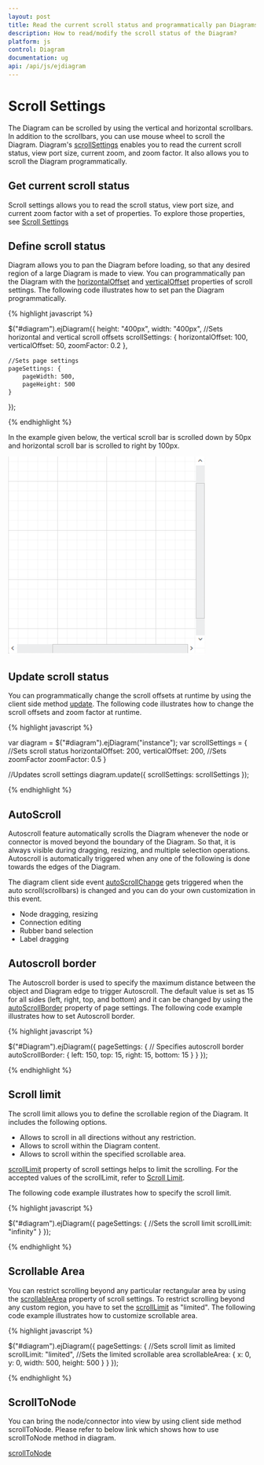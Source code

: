 ```yaml
---
layout: post
title: Read the current scroll status and programmatically pan Diagrams
description: How to read/modify the scroll status of the Diagram?
platform: js
control: Diagram
documentation: ug
api: /api/js/ejdiagram
---
```


# Scroll Settings
The Diagram can be scrolled by using the vertical and horizontal scrollbars. In addition to the scrollbars, you can use mouse wheel to scroll the Diagram. 
Diagram's [scrollSettings](/api/js/ejdiagram#members:scrollsettings "scrollSettings") enables you to read the current scroll status, view port size, current zoom, and zoom factor. It also allows you to scroll the Diagram programmatically. 

## Get current scroll status

Scroll settings allows you to read the scroll status, view port size, and current zoom factor with a set of properties. To explore those properties, see [Scroll Settings](/api/js/ejdiagram#members:scrollsettings "Scroll Settings")

## Define scroll status
Diagram allows you to pan the Diagram before loading, so that any desired region of a large Diagram is made to view. You can programmatically pan the Diagram with the [horizontalOffset](/api/js/ejdiagram#members:scrollsettings-horizontaloffset "horizontalOffset") and [verticalOffset](/api/js/ejdiagram#members:scrollsettings-verticaloffset "verticalOffset") properties of scroll settings. The following code illustrates how to set pan the Diagram programmatically.

{% highlight javascript %}

$("#diagram").ejDiagram({
	height: "400px",
	width: "400px",
	//Sets horizontal and vertical scroll offsets
	scrollSettings: {
		horizontalOffset: 100,
		verticalOffset: 50,
		zoomFactor: 0.2
	},

	//Sets page settings
	pageSettings: {
		pageWidth: 500,
		pageHeight: 500
	}
});

{% endhighlight %}

In the example given below, the vertical scroll bar is scrolled down by 50px and horizontal scroll bar is scrolled to right by 100px. 

![](/js/Diagram/Scroll-Settings_images/Scroll-Settings_img1.png)

## Update scroll status

You can programmatically change the scroll offsets at runtime by using the client side method [update](/api/js/ejdiagram#methods:update "update"). The following code illustrates how to change the scroll offsets and zoom factor at runtime.

{% highlight javascript %}

var diagram = $("#diagram").ejDiagram("instance");
var scrollSettings = {
	//Sets scroll status
	horizontalOffset: 200,
	verticalOffset: 200,
	//Sets zoomFactor
	zoomFactor: 0.5
}

//Updates scroll settings
diagram.update({ scrollSettings: scrollSettings });

{% endhighlight %}

## AutoScroll 

Autoscroll feature automatically scrolls the Diagram whenever the node or connector is moved beyond the boundary of the Diagram. So that, it is always visible during dragging, resizing, and multiple selection operations. Autoscroll is automatically triggered when any one of the following is done towards the edges of the Diagram.

The diagram client side event [autoScrollChange](/api/js/ejdiagram#events:autoscrollchange "autoScrollChange") gets triggered when the auto scroll(scrollbars) is changed and you can do your own customization in this event.

* Node dragging, resizing 
* Connection editing
* Rubber band selection
* Label dragging

## Autoscroll border

The Autoscroll border is used to specify the maximum distance between the object and Diagram edge to trigger Autoscroll. The default value is set as 15 for all sides (left, right, top, and bottom) and it can be changed by using the [autoScrollBorder](/api/js/ejdiagram#members:pagesettings-autoscrollborder "autoScrollBorder") property of page settings. The following code example illustrates how to set Autoscroll border. 

{% highlight javascript %}

$("#Diagram").ejDiagram({
	pageSettings: {
		// Specifies autoscroll border
		autoScrollBorder: { left: 150, top: 15, right: 15, bottom: 15 }
	}
});

{% endhighlight %}

## Scroll limit

The scroll limit allows you to define the scrollable region of the Diagram. It includes the following options.

* Allows to scroll in all directions without any restriction.
* Allows to scroll within the Diagram content.
* Allows to scroll within the specified scrollable area.

[scrollLimit](/api/js/ejdiagram#scroll-limit "scrollLimit") property of scroll settings helps to limit the scrolling. For the accepted values of the scrollLimit, refer to [Scroll Limit](/api/js/ejdiagram#scroll-limit "Scroll Limit").

The following code example illustrates how to specify the scroll limit.

{% highlight javascript %}

$("#diagram").ejDiagram({
	pageSettings: {
	//Sets the scroll limit
	scrollLimit: "infinity"
	}
});

{% endhighlight %}

## Scrollable Area

You can restrict scrolling beyond any particular rectangular area by using the [scrollableArea](/api/js/ejdiagram#members:pagesettings-scrollablearea "scrollableArea") property of scroll settings. To restrict scrolling beyond any custom region, you have to set the [scrollLimit](/api/js/ejdiagram#scroll-limit "scrollLimit") as "limited". The following code example illustrates how to customize scrollable area.

{% highlight javascript %}

$("#diagram").ejDiagram({
	pageSettings: {
		//Sets scroll limit as limited
		scrollLimit: "limited",
		//Sets the limited scrollable area
		scrollableArea: {
			x: 0,
			y: 0,
			width: 500,
			height: 500
		}
	}
});

{% endhighlight %}

## ScrollToNode

You can bring the node/connector into view by using client side method scrollToNode. Please refer to below link which shows how to use scrollToNode method in diagram.

[scrollToNode](/api/js/ejdiagram#methods:scrolltonode "scrollToNode")
